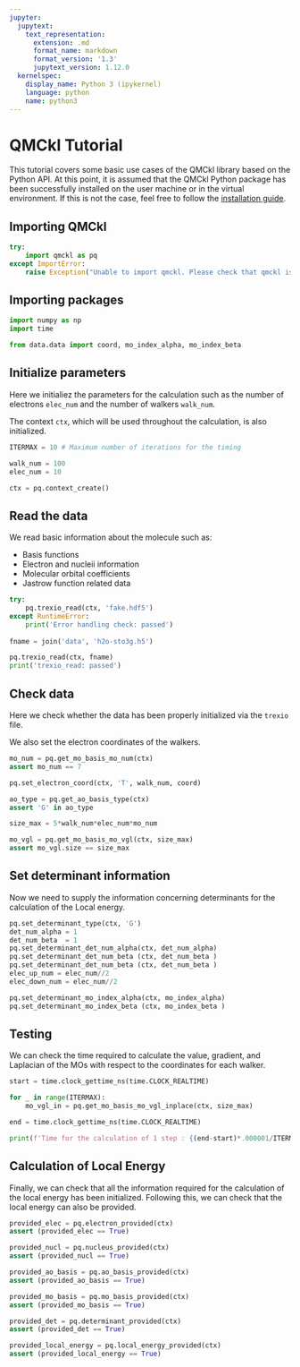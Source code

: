 ```yaml
---
jupyter:
  jupytext:
    text_representation:
      extension: .md
      format_name: markdown
      format_version: '1.3'
      jupytext_version: 1.12.0
  kernelspec:
    display_name: Python 3 (ipykernel)
    language: python
    name: python3
---
```



# QMCkl Tutorial


This tutorial covers some basic use cases of the QMCkl library based on the Python API. 
At this point, it is assumed that the QMCkl Python package has been successfully installed on the user machine 
or in the virtual environment. If this is not the case, feel free to follow the [installation guide](https://github.com/TREX-CoE/qmckl/blob/master/python/README.md).

## Importing QMCkl

```python
try:
    import qmckl as pq
except ImportError:
    raise Exception("Unable to import qmckl. Please check that qmckl is properly installed.")
```

## Importing packages

```python
import numpy as np
import time

from data.data import coord, mo_index_alpha, mo_index_beta
```

## Initialize parameters

Here we initialiez the parameters for the calculation
such as the number of electrons `elec_num` and the number of walkers `walk_num`. 

The context `ctx`, which will be used throughout the calculation, is also initialized. 

```python
ITERMAX = 10 # Maximum number of iterations for the timing

walk_num = 100
elec_num = 10

ctx = pq.context_create()
```

## Read the data

We read basic information about the molecule such as:

- Basis functions
- Electron and nucleii information
- Molecular orbital coefficients
- Jastrow function related data

```python
try:
    pq.trexio_read(ctx, 'fake.hdf5')
except RuntimeError:
    print('Error handling check: passed')
    
fname = join('data', 'h2o-sto3g.h5')

pq.trexio_read(ctx, fname)
print('trexio_read: passed')
```

## Check data 

Here we check whether the data has been properly initialized 
via the `trexio` file.

We also set the electron coordinates of the walkers. 

```python
mo_num = pq.get_mo_basis_mo_num(ctx)
assert mo_num == 7

pq.set_electron_coord(ctx, 'T', walk_num, coord)

ao_type = pq.get_ao_basis_type(ctx)
assert 'G' in ao_type

size_max = 5*walk_num*elec_num*mo_num

mo_vgl = pq.get_mo_basis_mo_vgl(ctx, size_max)
assert mo_vgl.size == size_max
```

## Set determinant information

Now we need to supply the information concerning determinants
for the calculation of the Local energy.

```python
pq.set_determinant_type(ctx, 'G')
det_num_alpha = 1
det_num_beta  = 1
pq.set_determinant_det_num_alpha(ctx, det_num_alpha)
pq.set_determinant_det_num_beta (ctx, det_num_beta )
pq.set_determinant_det_num_beta (ctx, det_num_beta )
elec_up_num = elec_num//2
elec_down_num = elec_num//2

pq.set_determinant_mo_index_alpha(ctx, mo_index_alpha)
pq.set_determinant_mo_index_beta (ctx, mo_index_beta )
```

## Testing 

We can check the time required to calculate the value, gradient,
and Laplacian of the MOs with respect to the coordinates for each walker.

```python
start = time.clock_gettime_ns(time.CLOCK_REALTIME)

for _ in range(ITERMAX):
    mo_vgl_in = pq.get_mo_basis_mo_vgl_inplace(ctx, size_max)

end = time.clock_gettime_ns(time.CLOCK_REALTIME)

print(f'Time for the calculation of 1 step : {(end-start)*.000001/ITERMAX} ms')
```

## Calculation of Local Energy

Finally, we can check that all the information required for the
calculation of the local energy has been initialized. Following 
this, we can check that the local energy can also be provided.

```python
provided_elec = pq.electron_provided(ctx)
assert (provided_elec == True)

provided_nucl = pq.nucleus_provided(ctx)
assert (provided_nucl == True)

provided_ao_basis = pq.ao_basis_provided(ctx)
assert (provided_ao_basis == True)

provided_mo_basis = pq.mo_basis_provided(ctx)
assert (provided_mo_basis == True)

provided_det = pq.determinant_provided(ctx)
assert (provided_det == True)

provided_local_energy = pq.local_energy_provided(ctx)
assert (provided_local_energy == True)
```
